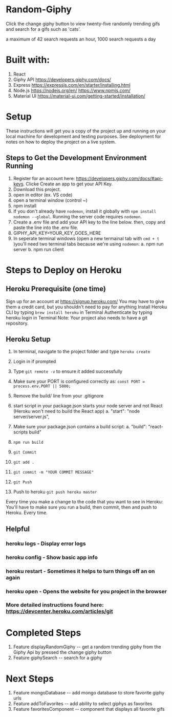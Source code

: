 # Random-Giphy

Click the change giphy button to view twenty-five randomly trending gifs
and search for a gifs such as 'cats'.

a maximum of 42 search requests an hour, 1000 search requests a day 

# Built with:
1. React
2. Giphy API
https://developers.giphy.com/docs/ 
3. Express
https://expressjs.com/en/starter/installing.html
4. Node.js
https://nodejs.org/en/
https://www.npmjs.com/
5. Material UI
https://material-ui.com/getting-started/installation/

# Setup

These instructions will get you a copy of the project up and running on your local machine for development and testing purposes. See deployment for notes on how to deploy the project on a live system.

## Steps to Get the Development Environment Running
1. Register for an account here: https://developers.giphy.com/docs/#api-keys. Clicke Create an app to get your API Key. 
2. Download this project.
3. open in editor (ex. VS code)
4. open a terminal window (control ~)
5. npm install
6. If you don't already have `nodemon`, install it globally with `npm install nodemon --global`.
Running the server code requires `nodemon`. 
7. Create a .env file and add your API key to the line below. then, copy and paste the line into the .env file.
8. GIPHY_API_KEY=YOUR_KEY_GOES_HERE
9. In seperate terminal windows (open a new termainal tab with `cmd + t` )you'll need two terminal tabs because we're using `nodemon`:
    a. npm run server
    b. npm run client

# Steps to Deploy on Heroku

## Heroku Prerequisite (one time)
Sign up for an account at https://signup.heroku.com/
You may have to give them a credit card, but you shouldn't need to pay for anything
Install Heroku CLI by typing `brew install heroku` in Terminal
Authenticate by typing heroku login in Terminal
Note: Your project also needs to have a git repository.

## Heroku Setup
1. In terminal, navigate to the project folder and type `heroku create`
2. Login in if prompted
3. Type `git remote -v` to ensure it added successfully
4. Make sure your PORT is configured correctly as: `const PORT = process.env.PORT || 5000;`


1. Remove the build/ line from your .gitignore 
2. start script in your package.json starts your node server and not React (Heroku won't need to build the React app)
    a. "start": "node server/server.js",
3. Make sure your package.json contains a build script:
    a. "build": "react-scripts build"
4. `npm run build`
5. `git Commit`
6. `git add .` 
7. `git commit -m "YOUR COMMIT MESSAGE"`
8. `git Push`
9. Push to heroku `git push heroku master`

Every time you make a change to the code that you want to see in Heroku: You'll have to make sure you run a build, then commit, then and push to Heroku. Every time.

## Helpful
### heroku logs - Display error logs
### heroku config - Show basic app info
### heroku restart - Sometimes it helps to turn things off an on again
### heroku open - Opens the website for you project in the browser
### More detailed instructions found here: https://devcenter.heroku.com/articles/git

# Completed Steps
1. Feature displayRandomGiphy -- get a random trending giphy from the Giphy Api by pressed the change giphy button
2. Feature giphySearch -- search for a giphy 

# Next Steps
1. Feature mongoDatabase -- add mongo database to store favorite giphy urls
2. Feature addToFavorites -- add ability to select giphys as favorites
3. Feature favoritesComponent -- component that displays all favorite gifs 




